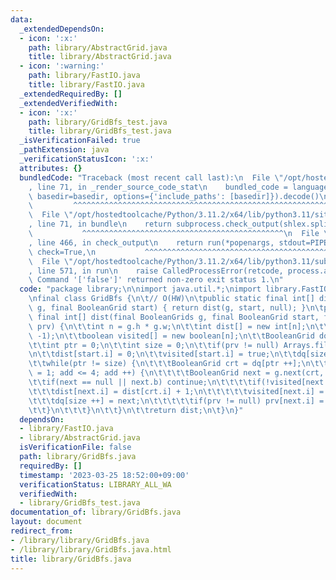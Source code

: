 ```yaml
---
data:
  _extendedDependsOn:
  - icon: ':x:'
    path: library/AbstractGrid.java
    title: library/AbstractGrid.java
  - icon: ':warning:'
    path: library/FastIO.java
    title: library/FastIO.java
  _extendedRequiredBy: []
  _extendedVerifiedWith:
  - icon: ':x:'
    path: library/GridBfs_test.java
    title: library/GridBfs_test.java
  _isVerificationFailed: true
  _pathExtension: java
  _verificationStatusIcon: ':x:'
  attributes: {}
  bundledCode: "Traceback (most recent call last):\n  File \"/opt/hostedtoolcache/Python/3.11.2/x64/lib/python3.11/site-packages/onlinejudge_verify/documentation/build.py\"\
    , line 71, in _render_source_code_stat\n    bundled_code = language.bundle(stat.path,\
    \ basedir=basedir, options={'include_paths': [basedir]}).decode()\n          \
    \         ^^^^^^^^^^^^^^^^^^^^^^^^^^^^^^^^^^^^^^^^^^^^^^^^^^^^^^^^^^^^^^^^^^^^^^^^^^^^^^^^^\n\
    \  File \"/opt/hostedtoolcache/Python/3.11.2/x64/lib/python3.11/site-packages/onlinejudge_verify/languages/user_defined.py\"\
    , line 71, in bundle\n    return subprocess.check_output(shlex.split(command))\n\
    \           ^^^^^^^^^^^^^^^^^^^^^^^^^^^^^^^^^^^^^^^^^^^^^\n  File \"/opt/hostedtoolcache/Python/3.11.2/x64/lib/python3.11/subprocess.py\"\
    , line 466, in check_output\n    return run(*popenargs, stdout=PIPE, timeout=timeout,\
    \ check=True,\n           ^^^^^^^^^^^^^^^^^^^^^^^^^^^^^^^^^^^^^^^^^^^^^^^^^^^^^^^^^\n\
    \  File \"/opt/hostedtoolcache/Python/3.11.2/x64/lib/python3.11/subprocess.py\"\
    , line 571, in run\n    raise CalledProcessError(retcode, process.args,\nsubprocess.CalledProcessError:\
    \ Command '['false']' returned non-zero exit status 1.\n"
  code: "package library;\n\nimport java.util.*;\nimport library.FastIO;\nimport library.AbstractGrid;\n\
    \nfinal class GridBfs {\n\t// O(HW)\n\tpublic static final int[] dist(final BooleanGrids\
    \ g, final BooleanGrid start) { return dist(g, start, null); }\n\tpublic static\
    \ final int[] dist(final BooleanGrids g, final BooleanGrid start, final int[]\
    \ prv) {\n\t\tint n = g.h * g.w;\n\t\tint dist[] = new int[n];\n\t\tArrays.fill(dist,\
    \ -1);\n\t\tboolean visited[] = new boolean[n];\n\t\tBooleanGrid dq[] = new BooleanGrid[n];\n\
    \t\tint ptr = 0;\n\t\tint size = 0;\n\t\tif(prv != null) Arrays.fill(prv, -1);\n\
    \n\t\tdist[start.i] = 0;\n\t\tvisited[start.i] = true;\n\t\tdq[size ++] = start;\n\
    \t\twhile(ptr != size) {\n\t\t\tBooleanGrid crt = dq[ptr ++];\n\t\t\tfor(int add\
    \ = 1; add <= 4; add ++) {\n\t\t\t\tBooleanGrid next = g.next(crt, add);\n\t\t\
    \t\tif(next == null || next.b) continue;\n\t\t\t\tif(!visited[next.i]) {\n\t\t\
    \t\t\tdist[next.i] = dist[crt.i] + 1;\n\t\t\t\t\tvisited[next.i] = true;\n\t\t\
    \t\t\tdq[size ++] = next;\n\t\t\t\t\tif(prv != null) prv[next.i] = crt.i;\n\t\t\
    \t\t}\n\t\t\t}\n\t\t}\n\t\treturn dist;\n\t}\n}"
  dependsOn:
  - library/FastIO.java
  - library/AbstractGrid.java
  isVerificationFile: false
  path: library/GridBfs.java
  requiredBy: []
  timestamp: '2023-03-25 18:52:00+09:00'
  verificationStatus: LIBRARY_ALL_WA
  verifiedWith:
  - library/GridBfs_test.java
documentation_of: library/GridBfs.java
layout: document
redirect_from:
- /library/library/GridBfs.java
- /library/library/GridBfs.java.html
title: library/GridBfs.java
---
```

